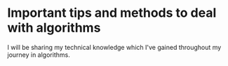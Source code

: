 # Important tips and methods to deal with algorithms
 I will be sharing my technical knowledge which I've gained throughout my journey in algorithms.
